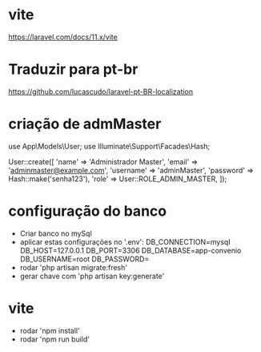 # vite
https://laravel.com/docs/11.x/vite

# Traduzir para pt-br
https://github.com/lucascudo/laravel-pt-BR-localization

# criação de admMaster

use App\Models\User;
use Illuminate\Support\Facades\Hash;

User::create([
    'name' => 'Administrador Master',
    'email' => 'adminmaster@example.com',
    'username' => 'adminMaster',
    'password' => Hash::make('senha123'),
    'role' => User::ROLE_ADMIN_MASTER,
]);

# configuração do banco
- Criar banco no mySql
- aplicar estas configurações no '.env':
DB_CONNECTION=mysql
DB_HOST=127.0.0.1
DB_PORT=3306
DB_DATABASE=app-convenio
DB_USERNAME=root
DB_PASSWORD=
- rodar 'php artisan migrate:fresh'
- gerar chave com 'php artisan key:generate'

# vite
- rodar 'npm install'
- rodar 'npm run build'
